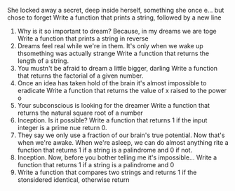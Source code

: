 She locked away a secret, deep inside herself, something she once e... but chose to forget
 Write a function that prints a string, followed by a new line
1. Why is it so important to dream? Because, in my dreams we are toge
 Write a function that prints a string in reverse
2. Dreams feel real while we're in them. It's only when we wake up thsomething was actually strange
Write a function that returns the length of a string.
3. You mustn't be afraid to dream a little bigger, darling
Write a function that returns the factorial of a given number.
4. Once an idea has taken hold of the brain it's almost impossible to eradicate
Write a function that returns the value of x raised to the power o
5. Your subconscious is looking for the dreamer 
Write a function that returns the natural square root of a number
6. Inception. Is it possible?
Write a function that returns 1 if the input integer is a prime nue return 0.
7. They say we only use a fraction of our brain's true potential. Now that's when we're awake. When we're asleep, we can do almost anything
rite a function that returns 1 if a string is a palindrome and 0 if not.
8. Inception. Now, before you bother telling me it's impossible...
Write a function that returns 1 if a string is a palindrome and 0 
9. Write a function that compares two strings and returns 1 if the stonsidered identical, otherwise return

